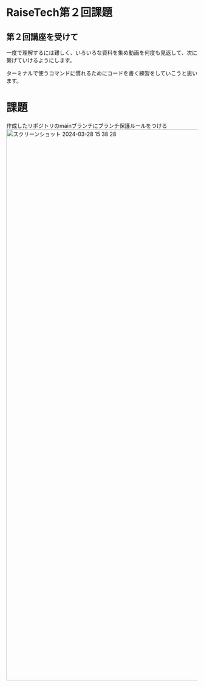 # RaiseTech第２回課題

## 第２回講座を受けて

一度で理解するには難しく、いろいろな資料を集め動画を何度も見返して、次に繋げていけるようにします。

ターミナルで使うコマンドに慣れるためにコードを書く練習をしていこうと思います。



# 課題
作成したリポジトリのmainブランチにブランチ保護ルールをつける
<img width="1448" alt="スクリーンショット 2024-03-28 15 38 28" src="https://github.com/misaki36/RaiseTech/assets/165126124/72bdb1e6-8791-4642-86c0-ff91224a9a38">
